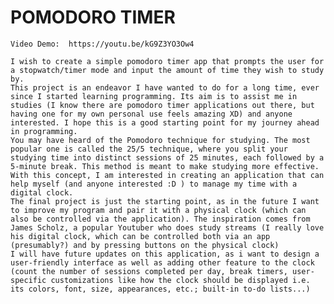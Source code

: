 # POMODORO TIMER
    Video Demo:  https://youtu.be/kG9Z3YO3Ow4
    
    I wish to create a simple pomodoro timer app that prompts the user for a stopwatch/timer mode and input the amount of time they wish to study by.
    This project is an endeavor I have wanted to do for a long time, ever since I started learning programming. Its aim is to assist me in studies (I know there are pomodoro timer applications out there, but having one for my own personal use feels amazing XD) and anyone interested. I hope this is a good starting point for my journey ahead in programming.
    You may have heard of the Pomodoro technique for studying. The most popular one is called the 25/5 technique, where you split your studying time into distinct sessions of 25 minutes, each followed by a 5-minute break. This method is meant to make studying more effective.
    With this concept, I am interested in creating an application that can help myself (and anyone interested :D ) to manage my time with a digital clock.
    The final project is just the starting point, as in the future I want to improve my program and pair it with a physical clock (which can also be controlled via the application). The inspiration comes from James Scholz, a popular Youtuber who does study streams (I really love his digital clock, which can be controlled both via an app (presumably?) and by pressing buttons on the physical clock)
    I will have future updates on this application, as i want to design a user-friendly interface as well as adding other feature to the clock (count the number of sessions completed per day, break timers, user-specific customizations like how the clock should be displayed i.e. its colors, font, size, appearances, etc.; built-in to-do lists...)
